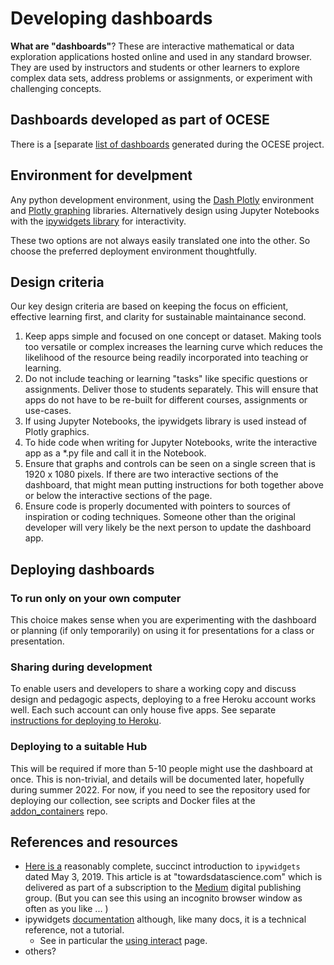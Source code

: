 # Developing dashboards

**What are "dashboards"**? These are interactive mathematical or data exploration applications hosted online and used in any standard browser. They are used by instructors and students or other learners to explore complex data sets, address problems or assignments, or experiment with challenging concepts.

## Dashboards developed as part of OCESE

There is a [separate [list of dashboards](dashboards.md) generated during the OCESE project.

## Environment for develpment

Any python development environment, using the [Dash Plotly](https://dash.plotly.com/) environment and [Plotly graphing](https://plotly.com/python/) libraries. Alternatively design using Jupyter Notebooks with the [ipywidgets library](https://ipywidgets.readthedocs.io/en/latest/) for interactivity.

These two options are not always easily translated one into the other. So choose the preferred deployment environment thoughtfully.

## Design criteria

Our key design criteria are based on keeping the focus on efficient, effective learning first, and clarity for sustainable maintainance second.

  1. Keep apps simple and focused on one concept or dataset. Making tools too versatile or complex increases the learning curve which reduces the likelihood of the resource being readily incorporated into teaching or learning.
  2. Do not include teaching or learning "tasks" like specific questions or assignments. Deliver those to students separately. This will ensure that apps do not have to be re-built for different courses, assignments or use-cases.
  3. If using Jupyter Notebooks, the ipywidgets library is used instead of Plotly graphics.
  4. To hide code when writing for Jupyter Notebooks, write the interactive app as a *.py file and call it in the Notebook.
  5. Ensure that graphs and controls can be seen on a single screen that is 1920 x 1080 pixels. If there are two interactive sections of the dashboard, that might mean putting instructions for both together above or below the interactive sections of the page.
  6. Ensure code is properly documented with pointers to sources of inspiration or coding techniques. Someone other than the original developer will very likely be the next person to update the dashboard app. 

## Deploying dashboards

### To run only on your own computer

This choice makes sense when you are experimenting with the dashboard or planning (if only temporarily) on using it for presentations for a class or presentation.

### Sharing during development

To enable users and developers to share a working copy and discuss design and pedagogic aspects, deploying to a free Heroku account works well. Each such account can only house five apps. See separate [instructions for deploying to Heroku](./heroku.html).

### Deploying to a suitable Hub 

This will be required if more than 5-10 people might use the dashboard at once. This is non-trivial, and details will be documented later, hopefully during summer 2022. For now, if you need to see the repository used for deploying our collection, see scripts and Docker files at the [addon_containers](https://github.com/phaustin/addon_containers) repo. 

## References and resources

* [Here is a](https://towardsdatascience.com/bring-your-jupyter-notebook-to-life-with-interactive-widgets-bc12e03f0916) reasonably complete, succinct introduction to `ipywidgets` dated May 3, 2019. This article is at "towardsdatascience.com" which is delivered as part of a subscription to the [Medium](https://medium.com/) digital publishing group. (But you can see this using an incognito browser window as often as you like ... )
* ipywidgets [documentation](https://ipywidgets.readthedocs.io/en/latest/) although, like many docs, it is a technical reference, not a tutorial. 
  * See in particular the [using interact](https://ipywidgets.readthedocs.io/en/latest/examples/Using%20Interact.html) page.
* others?